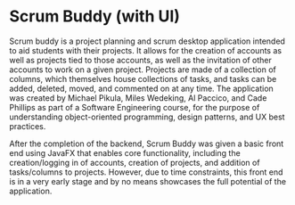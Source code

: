 # Scrum Buddy (with UI)

Scrum buddy is a project planning and scrum desktop application intended to aid students with their projects. It allows for the creation of accounts as well as projects tied to those accounts, as well as the invitation of other accounts to work on a given project. Projects are made of a collection of columns, which themselves house collections of tasks, and tasks can be added, deleted, moved, and commented on at any time. The application was created by Michael Pikula, Miles Wedeking, Al Paccico, and Cade Phillips as part of a Software Engineering course, for the purpose of understanding object-oriented programming, design patterns, and UX best practices.

After the completion of the backend, Scrum Buddy was given a basic front end using JavaFX that enables core functionality, including the creation/logging in of accounts, creation of projects, and addition of tasks/columns to projects. However, due to time constraints, this front end is in a very early stage and by no means showcases the full potential of the application.